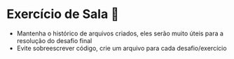 # Exercício de Sala 🏫  

- Mantenha o histórico de arquivos criados, eles serão muito úteis para a resolução do desafio final 
- Evite sobreescrever código, crie um arquivo para cada desafio/exercício 